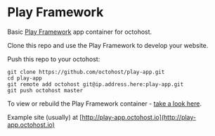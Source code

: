 Play Framework
====

Basic [Play Framework](http://www.playframework.com/) app container for octohost.

Clone this repo and use the Play Framework to develop your website.

Push this repo to your octohost:

```
git clone https://github.com/octohost/play-app.git
cd play-app
git remote add octohost git@ip.address.here:play-app.git
git push octohost master
```

To view or rebuild the Play Framework container - [take a look here](https://github.com/octohost/play).

Example site \(usually\) at [http://play-app.octohost.io](http://play-app.octohost.io)
